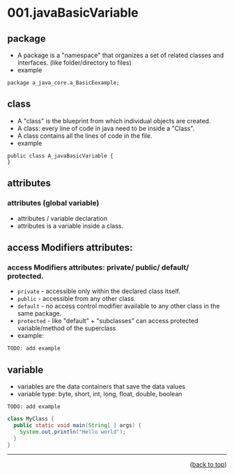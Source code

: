 <a name="topage"></a>

# 001.javaBasicVariable

## package
* A package is a "namespace" that organizes a set of related classes and interfaces. (like folder/directory to files)
* example
```
package a_java_core.a_BasicEexample;
```

##  class
* A "class" is the blueprint from which individual objects are created.
* A class: every line of code in java need to be inside a "Class".
* A class contains all the lines of code in the file.
* example
```
public class A_javaBasicVariable {
}
```

## attributes 
### attributes (global variable) 
* attributes / variable declaration
* attributes is a variable inside a class.

## access Modifiers attributes: 
### access Modifiers attributes: private/ public/ default/ protected.
* `private` - accessible only within the declared class itself.
* `public` - accessible from any other class.
* `default` -  no access control modifier available to any other class in the same package.
* `protected` - like "default" + "subclasses" can access protected variable/method of the superclass
* example:
```
TODO: add example
```

## variable
* variables are the data containers that save the data values 
* variable type: byte, short, int, long, float, double, boolean

```
TODO: add example
```

```java
class MyClass {
  public static void main(String[ ] args) {
    System.out.println("Hello world");
  }
}
```

----

<p align="right">(<a href="#topage">back to top</a>)</p>
<br/>
<br/>
